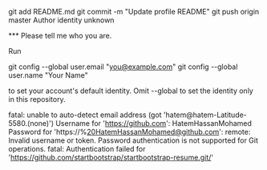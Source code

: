  git add README.md
git commit -m "Update profile README"
git push origin master
Author identity unknown

*** Please tell me who you are.

Run

  git config --global user.email "you@example.com"
  git config --global user.name "Your Name"

to set your account's default identity.
Omit --global to set the identity only in this repository.

fatal: unable to auto-detect email address (got 'hatem@hatem-Latitude-5580.(none)')
Username for 'https://github.com':  HatemHassanMohamed 
Password for 'https://%20HatemHassanMohamed@github.com': 
remote: Invalid username or token. Password authentication is not supported for Git operations.
fatal: Authentication failed for 'https://github.com/startbootstrap/startbootstrap-resume.git/'
